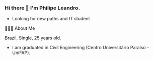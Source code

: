 ### Hi there 👋 I'm Philipe Leandro.
- Looking for new paths and IT student

👨🏻‍💻 About Me

Brazil, Single, 25 years old.
- I am graduated in Civil Engineering (Centro Universitário Paraíso - UniFAP).

<!--
**philipeleandro/philipeleandro** is a ✨ _special_ ✨ repository because its `README.md` (this file) appears on your GitHub profile.

Here are some ideas to get you started:

- 🔭 I’m currently working on ...
- 🌱 I’m currently learning ...
- 👯 I’m looking to collaborate on ...
- 🤔 I’m looking for help with ...
- 💬 Ask me about ...
- 📫 How to reach me: ...
- 😄 Pronouns: ...
- ⚡ Fun fact: ...
-->
